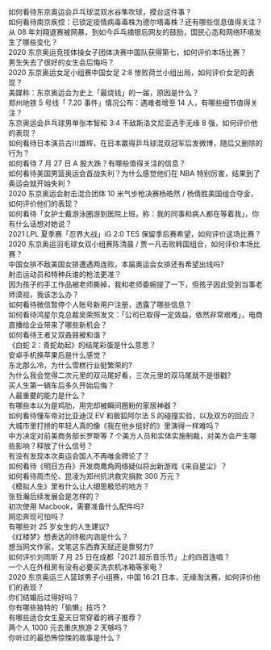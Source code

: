 如何看待东京奥运会乒乓球混双水谷隼吹球，摸台这件事？  
如何看待南京疾控：已锁定疫情病毒毒株为德尔塔毒株？还有哪些信息值得关注？  
从 08 年刘翔退赛被网暴，到如今乒乓摘银后网友的鼓励，国民心态和网络环境发生了哪些变化？  
2020 东京奥运竞技体操女子团体决赛中国队获得第七，如何评价本场比赛？  
男生失去了很好的女生会后悔吗？  
2020 东京奥运女足小组赛中国女足 2:8 惨败荷兰小组出局，如何评价女足的表现？  
美媒称：东京奥运会为史上「最烧钱」的一届，原因是什么？  
郑州地铁 5 号线「 7.20 事件」情况公布：遇难者增至 14 人，有哪些细节值得关注？  
东京奥运会乒乓球男单张本智和 3:4 不敌斯洛文尼亚选手无缘 8 强，如何评价他的表现？  
如何看待日本演员古川雄辉，在日本赢得乒乓球混双冠军后发微博，随后又删除的行为？  
如何看待 7 月 27 日 A 股大跌？有哪些值得关注的信息？  
如何看待美国男篮奥运会首战失利？为什么感觉他们在 NBA 特别厉害，结果到了奥运会就开始失利？  
2020 东京奥运会射击混合团体 10 米气步枪决赛杨皓然 / 杨倩胜美国组合夺金，如何评价他们的表现？  
如何看待「女护士戴游泳圈游到医院上班，称：我的同事和病人都在等着我」，你有什么话想对她说？  
2021 LPL 夏季赛「忍界大战」iG 2:0 TES 保留季后赛希望，如何评价这场比赛？  
2020 东京奥运羽毛球女双小组赛陈清晨 / 贾一凡击败韩国组合，如何评价本场比赛？  
中国女排不敌美国女排遭遇两连败，本届奥运会女排还有希望出线吗?  
射击运动员和特种兵谁的枪法更准？  
因为孩子的手工作品被老师撕掉，我和老师委婉提了一下，但孩子因此受到当事老师漠视，我该怎么办？  
如何看待微信暂停个人账号新用户注册，透露了哪些信息？  
如何看待鸿星尔克总裁吴荣照发文：「公司已取得一定效益，依然非常艰难」，电商直播给企业带来了哪些新机会？  
如何看待王者又双叒叕被和谐？  
《白蛇 2：青蛇劫起》的结尾彩蛋是什么意思？  
安卓手机换苹果后是什么感觉？  
东北那么冷，为什么雪糕行业挺繁荣的?  
为什么我会觉得二次元里的双马尾好看，三次元里的双马尾就不是很戳?  
买人生第一辆车后多久开始后悔？  
人最重要的能力是什么？  
有哪些本以为是鸡肋，用完却被瞬间圈粉的家居神器？  
如何看待懂车帝对比亚迪汉 EV 和极狐阿尔法 S 的碰撞实验，以及双方的回应？  
大城市里打拼的年轻人真的像《我在他乡挺好的》里演得一样难吗？  
中方决定对前美商务部长罗斯等 7 个美方人员和实体实施制裁，对美方会产生哪些影响？释放了什么信号？  
有没有发现本次奥运会国人不再唯金牌论了？  
如何看待《明日方舟》开发商鹰角网络疑似将出新游戏《来自星尘》？  
如何看待周杰伦、昆凌为郑州抗洪救灾捐款 300 万元？  
《模拟人生》里有什么让人细思极恐的地方？  
张哲瀚后续发展会是怎样的？  
初次使用 Macbook，需要准备什么配件吗?  
网恋奔现可怕吗？  
有哪些对 25 岁女生的人生建议?  
《红楼梦》想表达的终极内涵是什么？  
想当网文作家，文笔这东西靠天赋还是靠努力?  
如何评价刘雨昕 7 月 25 日在成都「2021 超乐音乐节」上的四首连唱？  
一个人在外租房有没有必要买洗衣机冰箱等家电？  
2020 东京奥运三人篮球男子小组赛，中国 16:21 日本，无缘淘汰赛，如何评价他们的表现？  
你们结婚后过得好吗？  
你有哪些独特的「偷懒」技巧？  
有哪些适合女生夏天日常穿着的裤子推荐？  
两个人 1000 元去重庆旅游 2 天够吗？  
你听过的最恐怖惊悚的故事是什么？  
